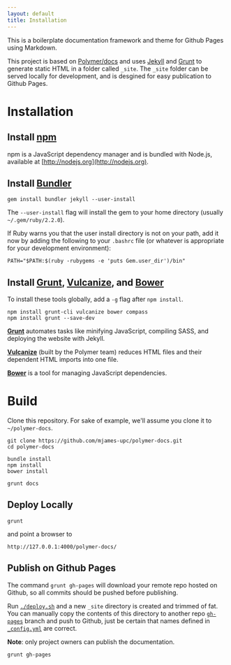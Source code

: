 ```yaml
---
layout: default
title: Installation
---
```


This is a boilerplate documentation framework and theme for Github Pages using Markdown.

This project is based on [Polymer/docs](https://github.com/Polymer/docs) and uses [Jekyll](https://jekyllrb.com) and [Grunt](https://gruntjs.com) to generate static HTML in a folder called `_site`. The `_site` folder can be served locally for  development, and is desgined for easy publication to Github Pages.

# Installation

##  Install [npm](https://www.npmjs.com)

npm is a JavaScript dependency manager and is bundled with Node.js, available at [http://nodejs.org](http://nodejs.org).

##  Install [Bundler](http://bundler.io)

    gem install bundler jekyll --user-install

The `--user-install` flag will install the gem to your home directory (usually `~/.gem/ruby/2.2.0`).

If Ruby warns you that the user install directory is not on your
path, add it now by adding the following to your `.bashrc` file
(or whatever is appropriate for your development environment):

    PATH="$PATH:$(ruby -rubygems -e 'puts Gem.user_dir')/bin"

## Install [Grunt](https://gruntjs.com), [Vulcanize](https://github.com/Polymer/vulcanize), and [Bower](http://bower.io)

To install these tools globally, add a `-g` flag after `npm install`.

    npm install grunt-cli vulcanize bower compass
    npm install grunt --save-dev

**[Grunt](https://gruntjs.com)** automates tasks like minifying JavaScript, compiling SASS, and deploying the website with Jekyll.

**[Vulcanize](https://github.com/Polymer/vulcanize)** (built by the Polymer team) reduces HTML files and their dependent HTML imports into one file. 

**[Bower](http://bower.io)** is a tool for managing JavaScript dependencies.


# Build

Clone this repository. For sake of example, we'll assume you clone 
it to `~/polymer-docs`.

    git clone https://github.com/mjames-upc/polymer-docs.git
    cd polymer-docs

    bundle install
    npm install
    bower install

    grunt docs

## Deploy Locally

    grunt
    
and point a browser to 

    http://127.0.0.1:4000/polymer-docs/

## Publish on Github Pages

The command `grunt gh-pages` will download your remote repo hosted on Github, so all commits should be pushed before publishing.

Run [`./deploy.sh`](https://github.com/mjames-upc/polymer-docs/blob/master/deploy.sh) and a new `_site` directory is created and trimmed of fat. You can manually copy the contents of this directory to another repo [`gh-pages`](https://github.com/mjames-upc/polymer-docs/tree/gh-pages) branch and push to Github, just be certain that names defined in [`_config.yml`](https://github.com/mjames-upc/polymer-docs/blob/master/_config.yml) are correct.

**Note**: only project owners can publish the documentation.

    grunt gh-pages



